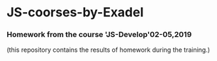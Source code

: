 # JS-coorses-by-Exadel
### Homework from the course 'JS-Develop'02-05,2019
(this repository contains the results of homework during the training.)
